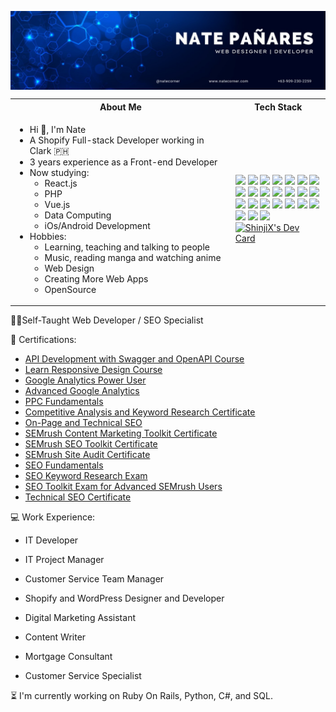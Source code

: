 <!-- # <p align = "center" >Hi 👋, I'm Nate</p> -->
 <p align = "center" ><img align="center"  src="https://github.com/ShinjiX-Web/ShinjiX-Web/blob/main/nate_banner.jpeg" /></p>

<table>
<tr>
 <th>
 About Me
 </th>
<th>
Tech Stack
</th>
</tr>

<tr>
 <td width="70%">
   <ul>
     <li> Hi 👋, I'm Nate </li>
     <li> A Shopify Full-stack Developer working in Clark 🇵🇭 </li> 
     <li> 3 years experience as a Front-end Developer</li>
     <li> Now studying:   
        <ul> 
          <li> React.js </li>   
          <li> PHP </li> 
          <li> Vue.js </li> 
          <li> Data Computing </li> 
          <li> iOs/Android Development </li> 
        </ul>          
     </li>  
     <li> Hobbies:
        <ul> 
          <li> Learning, teaching and talking to people</li>
          <li> Music, reading manga and watching anime </li>
          <li> Web Design </li>
          <li> Creating More Web Apps</li>
          <li> OpenSource </li>
        </ul>
     </li>  
   </ul> 
</td>
<td>
    <img src="https://img.shields.io/badge/-Python-F9DC3E.svg?logo=python&style=flat">
    <img src="https://img.shields.io/badge/-Google%20Cloud-EEE.svg?logo=google-cloud&style=flat">    
    <img src="https://img.shields.io/badge/-Django-092E20.svg?logo=django&style=flat">
    <img src="https://img.shields.io/badge/-Flask-000000.svg?logo=flask&style=flat">    
    <img src="https://img.shields.io/badge/-GitHub-181717.svg?logo=github&style=flat">
    <img src="https://img.shields.io/badge/MySQL-005C84?style=for-the-badge&logo=mysql&logoColor=white&style=flat">   
    <img src="https://img.shields.io/badge/PHP-ccc.svg?logo=php&style=flat">
    <img src="https://img.shields.io/badge/Javascript-276DC3.svg?logo=javascript&style=flat">
    <img src="https://img.shields.io/badge/-CSS3-1572B6.svg?logo=css3&style=flat">
    <img src="https://img.shields.io/badge/-HTML5-333.svg?logo=html5&style=flat">
    <img src="https://img.shields.io/badge/-CakePHP-D3DC43.svg?logo=cakephp&style=flat">
    <img src="https://img.shields.io/badge/-Bootstrap-563D7C.svg?logo=bootstrap&style=flat">
    <img src="https://img.shields.io/badge/-React-555.svg?logo=react&style=flat">
    <img src="https://img.shields.io/badge/Flutter-02569B?style=for-the-badge&logo=flutter&logoColor=white&style=flat">  
    <img src="https://img.shields.io/badge/-jQuery-0769AD.svg?logo=jquery&style=flat">
    <img src="https://img.shields.io/badge/-Docker-EEE.svg?logo=docker&style=flat">
    <img src="https://img.shields.io/badge/-Visual%20Studio%20Code-007ACC.svg?logo=visual-studio-code&style=flat">
    <img src="https://img.shields.io/badge/-Vim-019733.svg?logo=vim&style=flat">
    <img src="https://img.shields.io/badge/-Atom-66595C.svg?logo=atom&style=flat">
    <img src="https://img.shields.io/badge/-Xcode-EEE.svg?logo=xcode&style=flat">
    <img src="https://img.shields.io/badge/-intellij%20IDEA-000.svg?logo=intellij-idea&style=flat">
    <img src="https://img.shields.io/badge/-Nginx-bfcfcf.svg?logo=nginx&style=flat">  
    <img src="https://img.shields.io/badge/dbt-FF694B?style=for-the-badge&logo=dbt&logoColor=white&style=flat">  
    <img src="https://img.shields.io/badge/Slack-4A154B?style=for-the-badge&logo=slack&logoColor=white&style=flat">
    <a href="https://app.daily.dev/shinjix"><img src="https://api.daily.dev/devcards/6246f05b3bf3454d8de6468d9c717b48.png?r=fa5" width="400" alt="ShinjiX's Dev Card"/></a>
  </td>
</tr>
</table>


🧑‍🎓Self-Taught Web Developer / SEO Specialist


🧣 Certifications:

* [API Development with Swagger and OpenAPI Course](https://www.codecademy.com/profiles/NateXError/certificates/b08b3374d7eec0280c728b0ffeeddfdb)
* [Learn Responsive Design Course](https://www.codecademy.com/profiles/NateXError/certificates/3a62023b0054dc793edc0adecd715fd7)
* [Google Analytics Power User](https://analytics.google.com/analytics/academy/certificate/zJ9tRuxhSfagPs-nffyTzg)
* [Advanced Google Analytics](https://analytics.google.com/analytics/academy/certificate/m6y3VW2iQwKO9FVtWLYeiA)
* [PPC Fundamentals](https://static.semrush.com/academy-prod/certificate/5873155/SEMrush-Academy-Certificate-9f2bf6f6fddb694ba397a927f63b0094f520b3129ec3b4c9ab1758eee46bb93b.png)
* [Competitive Analysis and Keyword Research Certificate](https://static.semrush.com/academy-prod/certificate/5873155/SEMrush-Academy-Certificate-754a393014c5d45e3c2c61a1e0bf3526983f6e57ec023e0f6e7be8b6a0ac0296.png)
* [On-Page and Technical SEO](https://static.semrush.com/academy-prod/certificate/5873155/SEMrush-Academy-Certificate-4b2587db29fdaede7b2c82c13fd13aa47207c9fc6f0ac7400ac387d7fe3a92e0.png)
* [SEMrush Content Marketing Toolkit Certificate](https://static.semrush.com/academy-prod/certificate/5873155/SEMrush-Academy-Certificate-309c27e5654ea9f25b3b85a6608fa56d7941ecc97d894187ab94e7d4afb24558.png)
* [SEMrush SEO Toolkit Certificate](https://static.semrush.com/academy-prod/certificate/5873155/SEMrush-Academy-Certificate-3cfaa4b9301f20d63fe127f528825227f41b610a895e6a342515297f99775d9b.png)
* [SEMrush Site Audit Certificate](https://static.semrush.com/academy-prod/certificate/5873155/SEMrush-Academy-Certificate-7c2f8776cdcc5e0baa71065902a34281774cf3ad1cb6b3f4dcea78cd01459c6d.png)
* [SEO Fundamentals](https://static.semrush.com/academy-prod/certificate/5873155/SEMrush-Academy-Certificate-c7cc9c73278a60b106f9a111880ec3bee300bdefc3451854629f360a821a76e5.png)
* [SEO Keyword Research Exam](https://static.semrush.com/academy-prod/certificate/5873155/SEMrush-Academy-Certificate-8cd2f213f2c77777da21217d22d957ae13f94a1ac91fcba7ee6d2cdb6bb9b3ce.png)
* [SEO Toolkit Exam for Advanced SEMrush Users](https://static.semrush.com/academy-prod/certificate/5873155/SEMrush-Academy-Certificate-875858b26557668efc04ed73dfa49e7957a64565e2e00391064e23553a2c2edc.png)
* [Technical SEO Certificate](https://static.semrush.com/academy-prod/certificate/5873155/SEMrush-Academy-Certificate-cb7020655c437e13970a5a2b7533f51585ea143c408cc1e1ede22a1db1589485.png)


💻 Work Experience:

* IT Developer

* IT Project Manager

* Customer Service Team Manager

* Shopify and WordPress Designer and Developer

* Digital Marketing Assistant

* Content Writer

* Mortgage Consultant

* Customer Service Specialist


⏳ I'm currently working on Ruby On Rails, Python, C#, and SQL.

<!---
ShinjiX-Web/ShinjiX-Web is a ✨ special ✨ repository because its `README.md` (this file) appears on your GitHub profile.
You can click the Preview link to take a look at your changes.
--->
